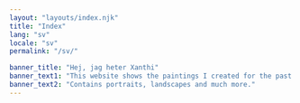 ```yaml
---
layout: "layouts/index.njk"
title: "Index"
lang: "sv"
locale: "sv"
permalink: "/sv/"

banner_title: "Hej, jag heter Xanthi"
banner_text1: "This website shows the paintings I created for the past 20 years."
banner_text2: "Contains portraits, landscapes and much more."
---
```

